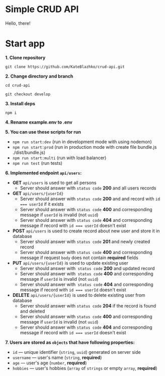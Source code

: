# Simple CRUD API

Hello, there!

# Start app

**1. Clone repository**

`git clone https://github.com/KateBlazhko/crud-api.git`

**2. Change directory and branch**

`cd crud-api`

`git checkout develop`

**3. Install deps**

`npm i`

**4. Rename example.env to .env**

**5. You can use these scripts for run**

- `npm run start:dev` (run in development mode with using nodemon)
- `npm run start:prod` (run in production mode with create file bundle.js ./dist/bundle.js)
- `npm run start:multi` (run with load balancer)
- `npm run test` (run tests)

**6. Implemented endpoint `api/users`:**

- **GET** `api/users` is used to get all persons
  - Server should answer with `status code` **200** and all users records
- **GET** `api/users/{userId}`
  - Server should answer with `status code` **200** and and record with `id === userId` if it exists
  - Server should answer with `status code` **400** and corresponding message if `userId` is invalid (not `uuid`)
  - Server should answer with `status code` **404** and corresponding message if record with `id === userId` doesn't exist
- **POST** `api/users` is used to create record about new user and store it in database
  - Server should answer with `status code` **201** and newly created record
  - Server should answer with `status code` **400** and corresponding message if request `body` does not contain **required** fields
- **PUT** `api/users/{userId}` is used to update existing user
  - Server should answer with` status code` **200** and updated record
  - Server should answer with` status code` **400** and corresponding message if `userId` is invalid (not `uuid`)
  - Server should answer with` status code` **404** and corresponding message if record with `id === userId` doesn't exist
- **DELETE** `api/users/{userId}` is used to delete existing user from database
  - Server should answer with `status code` **204** if the record is found and deleted
  - Server should answer with `status code` **400** and corresponding message if `userId` is invalid (not `uuid`)
  - Server should answer with `status code` **404** and corresponding message if record with `id === userId` doesn't exist

**7. Users are stored as `objects` that have following properties:**

- `id` — unique identifier (`string`, `uuid`) generated on server side
- `username` — user's name (`string`, **required**)
- `age` — user's age (`number`, **required**)
- `hobbies` — user's hobbies (`array` of `strings` or empty `array`, **required**)
